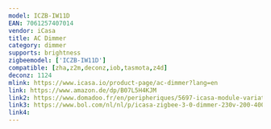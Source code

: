 ```yaml
---
model: ICZB-IW11D
EAN: 7061257407014
vendor: iCasa
title: AC Dimmer
category: dimmer
supports: brightness
zigbeemodel: ['ICZB-IW11D']
compatible: [zha,z2m,deconz,iob,tasmota,z4d]
deconz: 1124
mlink: https://www.icasa.io/product-page/ac-dimmer?lang=en
link: https://www.amazon.de/dp/B07L5H4KJM
link2: https://www.domadoo.fr/en/peripheriques/5697-icasa-module-variateur-400w-zigbee-7061257407014.html
link3: https://www.bol.com/nl/nl/p/icasa-zigbee-3-0-dimmer-230v-200-400w-3-draads-fase-afsnijding-compatible-met-zigbee-3-0-gateway/9200000103163310/
link4: 
---
```

